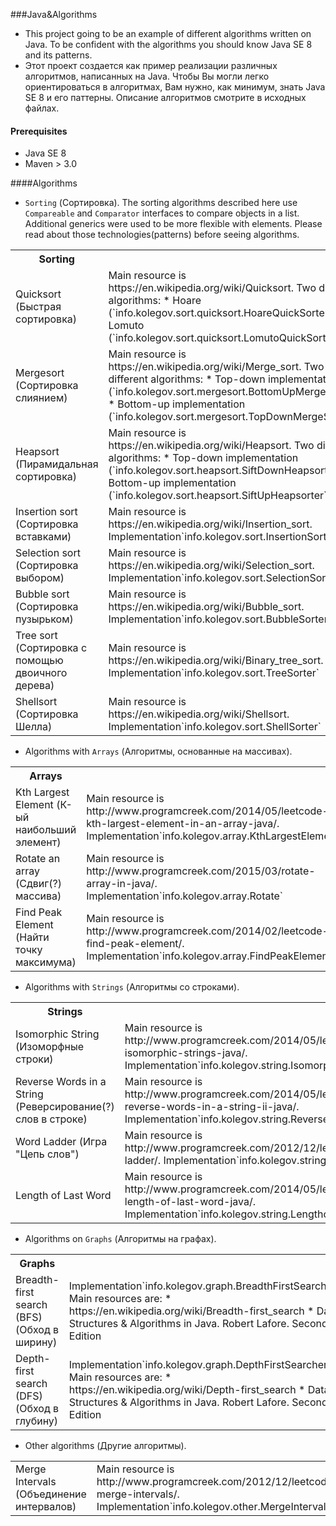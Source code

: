 ###Java&Algorithms
- This project going to be an example of different algorithms written on Java.
To be confident with the algorithms you should know Java SE 8 and its patterns.
- Этот проект создается как пример реализации различных алгоритмов, написанных на Java.
Чтобы Вы могли легко ориентироваться в алгоритмах, Вам нужно, как минимум, знать Java SE 8 и его паттерны.
Описание алгоритмов смотрите в исходных файлах.

#### Prerequisites
- Java SE 8
- Maven > 3.0 

####Algorithms
- `Sorting` (Сортировка). The sorting algorithms described here use `Compareable` and `Comparator` interfaces to compare objects in a list. Additional generics were  used to be more flexible with elements. Please read about those technologies(patterns) before seeing algorithms.
<table>
  <tr>
    <th width="300px">Sorting</th><th width="300px"></th>
  </tr>
  <tr>
    <td>Quicksort (Быстрая сортировка)</td>
    <td>
		Main resource is https://en.wikipedia.org/wiki/Quicksort.
		Two different algorithms:
	* Hoare (`info.kolegov.sort.quicksort.HoareQuickSorter`)
	* Lomuto (`info.kolegov.sort.quicksort.LomutoQuickSorter`)
    </td>
  </tr>
  <tr>
    <td>Mergesort (Сортировка слиянием)</td>
    <td>
		Main resource is https://en.wikipedia.org/wiki/Merge_sort.
		Two different algorithms:
	* Top-down implementation
	(`info.kolegov.sort.mergesort.BottomUpMergeSorter`)
	* Bottom-up implementation
	(`info.kolegov.sort.mergesort.TopDownMergeSorter`)
    </td>
  </tr>
  <tr>
    <td>Heapsort (Пирамидальная сортировка)</td>
    <td>
		Main resource is https://en.wikipedia.org/wiki/Heapsort.
		Two different algorithms:
	* Top-down implementation
	(`info.kolegov.sort.heapsort.SiftDownHeapsorter`)
	* Bottom-up implementation
	(`info.kolegov.sort.heapsort.SiftUpHeapsorter`)
    </td>
  </tr>
  <tr>
    <td>Insertion sort (Сортировка вставками)</td>
    <td>
		Main resource is https://en.wikipedia.org/wiki/Insertion_sort.
		Implementation`info.kolegov.sort.InsertionSorter`
    </td>
  </tr>
  <tr>
    <td>Selection sort (Сортировка выбором)</td>
    <td>
		Main resource is https://en.wikipedia.org/wiki/Selection_sort.
		Implementation`info.kolegov.sort.SelectionSorter`
    </td>
  </tr>
  <tr>
    <td>Bubble sort (Сортировка пузырьком)</td>
    <td>
		Main resource is https://en.wikipedia.org/wiki/Bubble_sort.
		Implementation`info.kolegov.sort.BubbleSorter`
    </td>
  </tr>
  <tr>
    <td>Tree sort (Сортировка с помощью двоичного дерева)</td>
    <td>
		Main resource is https://en.wikipedia.org/wiki/Binary_tree_sort.
		Implementation`info.kolegov.sort.TreeSorter`
    </td>
  </tr>
    <tr>
    <td>Shellsort (Сортировка Шелла)</td>
    <td>
		Main resource is https://en.wikipedia.org/wiki/Shellsort.
		Implementation`info.kolegov.sort.ShellSorter`
    </td>
  </tr>
</table>

- Algorithms with `Arrays` (Алгоритмы, основанные на массивах).
<table>
  <tr>
    <th width="300px">Arrays</th><th width="300px"></th>
  </tr>
  <tr>
    <td>Kth Largest Element (К-ый наибольший элемент)</td>
    <td>
		Main resource is http://www.programcreek.com/2014/05/leetcode-kth-largest-element-in-an-array-java/.
		Implementation`info.kolegov.array.KthLargestElement`
    </td>
  </tr>
  <tr>
    <td>Rotate an array (Сдвиг(?) массива)</td>
    <td>
		Main resource is http://www.programcreek.com/2015/03/rotate-array-in-java/.
		Implementation`info.kolegov.array.Rotate`
    </td>
  </tr>
  <tr>
    <td>Find Peak Element (Найти точку максимума)</td>
    <td>
		Main resource is http://www.programcreek.com/2014/02/leetcode-find-peak-element/.
		Implementation`info.kolegov.array.FindPeakElement`
    </td>
  </tr>
</table>

- Algorithms with `Strings` (Алгоритмы со строками).
<table>
  <tr>
    <th width="300px">Strings</th><th width="300px"></th>
  </tr>
  <tr>
    <td>Isomorphic String (Изоморфные строки)</td>
    <td>
		Main resource is http://www.programcreek.com/2014/05/leetcode-isomorphic-strings-java/.
		Implementation`info.kolegov.string.IsomorphicString`
    </td>
  </tr>
  <tr>
    <td>Reverse Words in a String (Реверсирование(?) слов в строке)</td>
    <td>
		Main resource is http://www.programcreek.com/2014/05/leetcode-reverse-words-in-a-string-ii-java/.
		Implementation`info.kolegov.string.ReverseWordsInString`
    </td>
  </tr>
  <tr>
    <td>Word Ladder (Игра "Цепь слов")</td>
    <td>
		Main resource is http://www.programcreek.com/2012/12/leetcode-word-ladder/.
		Implementation`info.kolegov.string.WordLadder`
    </td>
  </tr>
  <tr>
    <td>Length of Last Word</td>
    <td>
		Main resource is http://www.programcreek.com/2014/05/leetcode-length-of-last-word-java/.
		Implementation`info.kolegov.string.LengthofLastWord`
    </td>
  </tr>
</table>

- Algorithms on `Graphs` (Алгоритмы на графах).
<table>
  <tr>
    <th width="300px">Graphs</th><th width="300px"></th>
  </tr>
  <tr>
    <td>Breadth-first search (BFS) (Обход в ширину)</td>
    <td>
    Implementation`info.kolegov.graph.BreadthFirstSearcher`
		Main resources are:
	* https://en.wikipedia.org/wiki/Breadth-first_search
	* Data Structures & Algorithms in Java. Robert Lafore. Second Edition
    </td>
  </tr>
  <tr>
    <td>Depth-first search (DFS) (Обход в глубину)</td>
    <td>
    Implementation`info.kolegov.graph.DepthFirstSearcher`
		Main resources are:
	* https://en.wikipedia.org/wiki/Depth-first_search
	* Data Structures & Algorithms in Java. Robert Lafore. Second Edition
    </td>
  </tr>
</table>

- Other algorithms (Другие алгоритмы).
<table>
  <tr>
    <td>Merge Intervals (Объединение интервалов)</td>
    <td>
    Main resource is http://www.programcreek.com/2012/12/leetcode-merge-intervals/.
    Implementation`info.kolegov.other.MergeIntervals`
    </td>
  </tr>
</table>
